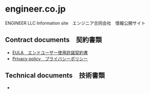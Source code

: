 # engineer.co.jp
ENGINEER LLC Information site　エンジニア合同会社　情報公開サイト


## Contract documents　契約書類
- [EULA　エンドユーザー使用許諾契約書](/docs/EULA.md)
- [Privacy policy　プライバシーポリシー](/docs/PrivacyPolicy.md)


## Technical documents　技術書類
- 

